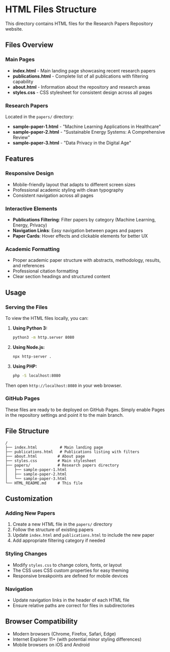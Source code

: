 # HTML Files Structure

This directory contains HTML files for the Research Papers Repository website.

## Files Overview

### Main Pages
- **index.html** - Main landing page showcasing recent research papers
- **publications.html** - Complete list of all publications with filtering capability
- **about.html** - Information about the repository and research areas
- **styles.css** - CSS stylesheet for consistent design across all pages

### Research Papers
Located in the `papers/` directory:
- **sample-paper-1.html** - "Machine Learning Applications in Healthcare"
- **sample-paper-2.html** - "Sustainable Energy Systems: A Comprehensive Review" 
- **sample-paper-3.html** - "Data Privacy in the Digital Age"

## Features

### Responsive Design
- Mobile-friendly layout that adapts to different screen sizes
- Professional academic styling with clean typography
- Consistent navigation across all pages

### Interactive Elements
- **Publications Filtering**: Filter papers by category (Machine Learning, Energy, Privacy)
- **Navigation Links**: Easy navigation between pages and papers
- **Paper Cards**: Hover effects and clickable elements for better UX

### Academic Formatting
- Proper academic paper structure with abstracts, methodology, results, and references
- Professional citation formatting
- Clear section headings and structured content

## Usage

### Serving the Files
To view the HTML files locally, you can:

1. **Using Python 3:**
   ```bash
   python3 -m http.server 8080
   ```

2. **Using Node.js:**
   ```bash
   npx http-server .
   ```

3. **Using PHP:**
   ```bash
   php -S localhost:8080
   ```

Then open `http://localhost:8080` in your web browser.

### GitHub Pages
These files are ready to be deployed on GitHub Pages. Simply enable Pages in the repository settings and point it to the main branch.

## File Structure
```
/
├── index.html          # Main landing page
├── publications.html   # Publications listing with filters
├── about.html         # About page
├── styles.css         # Main stylesheet
├── papers/            # Research papers directory
│   ├── sample-paper-1.html
│   ├── sample-paper-2.html
│   └── sample-paper-3.html
└── HTML_README.md     # This file
```

## Customization

### Adding New Papers
1. Create a new HTML file in the `papers/` directory
2. Follow the structure of existing papers
3. Update `index.html` and `publications.html` to include the new paper
4. Add appropriate filtering category if needed

### Styling Changes
- Modify `styles.css` to change colors, fonts, or layout
- The CSS uses CSS custom properties for easy theming
- Responsive breakpoints are defined for mobile devices

### Navigation
- Update navigation links in the header of each HTML file
- Ensure relative paths are correct for files in subdirectories

## Browser Compatibility
- Modern browsers (Chrome, Firefox, Safari, Edge)
- Internet Explorer 11+ (with potential minor styling differences)
- Mobile browsers on iOS and Android